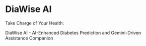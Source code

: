 # DiaWise AI 
Take Charge of Your Health: 

DiaWise AI - AI-Enhanced Diabetes Prediction and Gemini-Driven Assistance Companion



